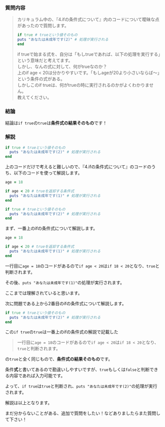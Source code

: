 ### 質問内容

>カリキュラム中の、『4.ifの条件式について』内のコードについて曖昧な点があったので質問します。
>
>```ruby
>if true # trueという値そのもの
>puts "あなたは未成年です(2)" # 処理が実行される
>end
>```
>
>if trueで始まる式を、自分は「もしtrueであれば、以下の処理を実行する」という意味だと考えてます。  
>しかし、なんの式に対して、何がtrueなのか？  
>上のif age < 20は分かりやすいです。「もしageが20より小さいならば〜」という条件の式がある。  
>しかしこのif trueは、何がtrueの時に実行されるのかがよくわかりません。  
>教えてください。



### 結論

結論は`if true`の`true`は**条件式の結果そのもの**です！



### 解説

```ruby
if true # trueという値そのもの
  puts "あなたは未成年です(2)" # 処理が実行される
end
```

上のコードだけで考えると難しいので、『4.ifの条件式について』のコードのうち、以下のコードを使って解説します。

```ruby
age = 18

if age < 20 # trueを返却する条件式
  puts "あなたは未成年です(1)" # 処理が実行される
end

if true # trueという値そのもの
  puts "あなたは未成年です(2)" # 処理が実行される
end
```

まず、一番上のifの条件式について解説します。

```ruby
age = 18

if age < 20 # trueを返却する条件式
  puts "あなたは未成年です(1)" # 処理が実行される
end
```

一行目に`age = 18`のコードがあるので`if age < 20`は`if 18 < 20`となり、`true`と判断されます。

その後、`puts "あなたは未成年です(1)"`の処理が実行されます。

ここまでは理解されていると思います。

次に問題である上から2番目のifの条件式について解説します。

```ruby
if true # trueという値そのもの
  puts "あなたは未成年です(2)" # 処理が実行される
end
```

この`if true`の`true`は一番上のifの条件式の解説で記載した

>一行目に`age = 18`のコードがあるので`if age < 20`は`if 18 < 20`となり、`true`と判断されます。

の`true`と全く同じもので、**条件式の結果そのもの**です。

条件**式**と書いてあるので勘違いしやすいですが、`true`もしくは`false`と判断できる内容であれば入力可能です。

よって、`if true`は`true`と判断され、`puts "あなたは未成年です(2)"`の処理が実行されます。

解説は以上となります。

まだ分からないことがある、追加で質問をしたい！などありましたらまた質問して下さい！
